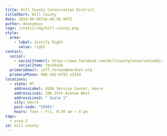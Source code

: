 ```yaml
---
title: Hill County Conservation District
titleShort: Hill County
date: 2024-09-06T16:46:56.687Z
author: Anonymous
logo: /static/img/hill-county.png
style:
  area:
    - label: Justify Right
      value: right
contact:
  social:
    - socialItemUrl: https://www.facebook.com/HillCountyConservationDistrict
      socialItem: facebook
  primaryEmail: jeff.torano@macdnet.org
  primaryPhone: 406-265-6792 x3334
locations:
  - state: MT
    addressLabel: USDA Service Center, Havre
    addressLine1: 206 25th Avenue West
    addressLine2: " Suite 1"
    city: Havre
    post-code: "59501"
    hours: Tues – Fri, 8:30 am – 4 pm
tags:
  - area-3
id: hill-county
---
```

